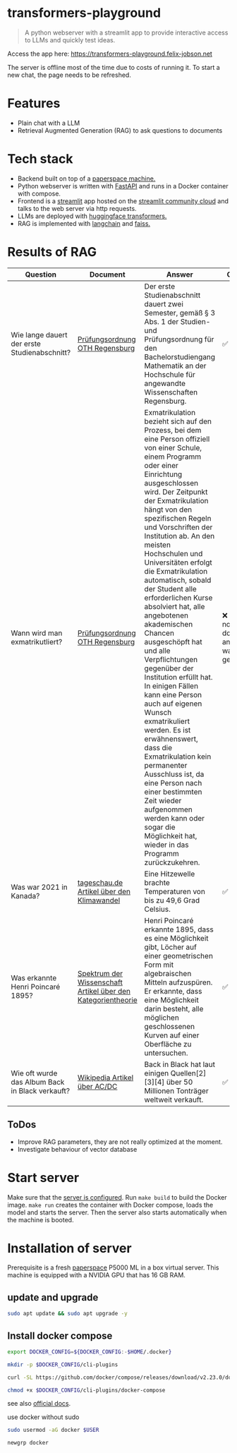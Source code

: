 # transformers-playground

> A python webserver with a streamlit app to provide interactive access to LLMs and quickly test ideas.

Access the app here: https://transformers-playground.felix-jobson.net

The server is offline most of the time due to costs of running it. To start a new chat, the page needs to be refreshed. 

# Features

* Plain chat with a LLM
* Retrieval Augmented Generation (RAG) to ask questions to documents

# Tech stack

* Backend built on top of a [paperspace machine.](https://www.paperspace.com/machines)
* Python webserver is written with [FastAPI](https://github.com/tiangolo/fastapi) and runs in a Docker container with compose.
* Frontend is a [streamlit](https://github.com/streamlit/streamlit) app hosted on the [streamlit community cloud](https://share.streamlit.io/) and talks to the web server via http requests.
* LLMs are deployed with [huggingface transformers.](https://github.com/huggingface/transformers)
* RAG is implemented with [langchain](https://github.com/langchain-ai/langchain) and [faiss.](https://github.com/facebookresearch/faiss)

# Results of RAG 


| Question | Document | Answer | Correct |
| --- | --- | --- | --- |
| Wie lange dauert der erste Studienabschnitt? | [Prüfungsordnung OTH Regensburg](https://www.oth-regensburg.de/fileadmin/Bereiche/Organisation/Rechtliche_Grundlagen/Satzungen_Ordnungen/2013/MaBA_konsolidiert_2013.pdf) | Der erste Studienabschnitt dauert zwei Semester, gemäß § 3 Abs. 1 der Studien- und Prüfungsordnung für den Bachelorstudiengang Mathematik an der Hochschule für angewandte Wissenschaften Regensburg. | ✅ |
| Wann wird man exmatrikutliert? | [Prüfungsordnung OTH Regensburg](https://www.oth-regensburg.de/fileadmin/Bereiche/Organisation/Rechtliche_Grundlagen/Satzungen_Ordnungen/2013/MaBA_konsolidiert_2013.pdf) | Exmatrikulation bezieht sich auf den Prozess, bei dem eine Person offiziell von einer Schule, einem Programm oder einer Einrichtung ausgeschlossen wird. Der Zeitpunkt der Exmatrikulation hängt von den spezifischen Regeln und Vorschriften der Institution ab. An den meisten Hochschulen und Universitäten erfolgt die Exmatrikulation automatisch, sobald der Student alle erforderlichen Kurse absolviert hat, alle angebotenen akademischen Chancen ausgeschöpft hat und alle Verpflichtungen gegenüber der Institution erfüllt hat. In einigen Fällen kann eine Person auch auf eigenen Wunsch exmatrikuliert werden. Es ist erwähnenswert, dass die Exmatrikulation kein permanenter Ausschluss ist, da eine Person nach einer bestimmten Zeit wieder aufgenommen werden kann oder sogar die Möglichkeit hat, wieder in das Programm zurückzukehren. | ❌ info was not in document, answer was generic |
| Was war 2021 in Kanada?| [tageschau.de Artikel über den Klimawandel](https://www.tagesschau.de/wissen/klima/attributionsforschung-100.html) | Eine Hitzewelle brachte Temperaturen von bis zu 49,6 Grad Celsius. | ✅ |
| Was erkannte Henri Poincaré 1895? | [Spektrum der Wissenschaft Artikel über den Kategorientheorie](https://www.spektrum.de/news/kategorientheorie-mathematik-aus-der-vogelperspektive/2197350) |  Henri Poincaré erkannte 1895, dass es eine Möglichkeit gibt, Löcher auf einer geometrischen Form mit algebraischen Mitteln aufzuspüren. Er erkannte, dass eine Möglichkeit darin besteht, alle möglichen geschlossenen Kurven auf einer Oberfläche zu untersuchen. | ✅ |
| Wie oft wurde das Album Back in Black verkauft? | [Wikipedia Artikel über AC/DC](https://de.wikipedia.org/wiki/AC/DC) |  Back in Black hat laut einigen Quellen[2][3][4] über 50 Millionen Tonträger weltweit verkauft. | ✅ |

## ToDos

* Improve RAG parameters, they are not really optimized at the moment. 
* Investigate behaviour of vector database


# Start server

Make sure that the [server is configured](https://github.com/felix-ha/transformers-playground#installation-of-server). Run `make build` to build the Docker image. `make run` creates the container with Docker compose, loads the model and starts the server. Then the server also starts automatically when the machine is booted.


# Installation of server

Prerequisite is a fresh [paperspace](https://www.paperspace.com/machines) P5000 ML in a box virtual server. This machine is equipped with a NVIDIA GPU that has 16 GB RAM.

## update and upgrade 
```bash
sudo apt update && sudo apt upgrade -y
```

## Install docker compose

```bash
export DOCKER_CONFIG=${DOCKER_CONFIG:-$HOME/.docker}
```
```bash
mkdir -p $DOCKER_CONFIG/cli-plugins
```
```bash
curl -SL https://github.com/docker/compose/releases/download/v2.23.0/docker-compose-linux-x86_64 -o $DOCKER_CONFIG/cli-plugins/docker-compose
```
```bash
chmod +x $DOCKER_CONFIG/cli-plugins/docker-compose
```
see also [official docs](https://docs.docker.com/compose/install/linux/#install-the-plugin-manually).

use docker without sudo
```bash
sudo usermod -aG docker $USER
```
```bash
newgrp docker
```
